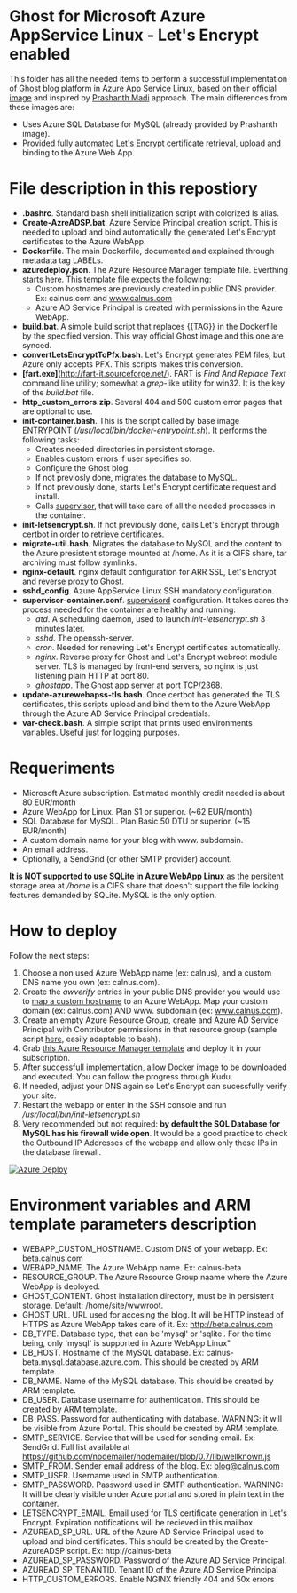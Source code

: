 # Ghost for Microsoft Azure AppService Linux - Let's Encrypt enabled

This folder has all the needed items to perform a successful implementation of [Ghost](https://ghost.org) blog platform in Azure App Service Linux, based on their [official image](https://hub.docker.com/_/ghost/) and inspired by [Prashanth Madi](https://github.com/prashanthmadi/azure-ghost) approach. The main differences from these images are:

  * Uses Azure SQL Database for MySQL (already provided by Prashanth image).
  * Provided fully automated [Let's Encrypt](https://letsencrypt.org/) certificate retrieval, upload and binding to the Azure Web App.

# File description in this repostiory

  * **.bashrc**. Standard bash shell initialization script with colorized ls alias.
  * **Create-AzreADSP.bat**. Azure Service Principal creation script. This is needed to upload and bind automatically the generated Let's Encrypt certificates to the Azure WebApp.
  * **Dockerfile**. The main Dockerfile, documented and explained through metadata tag LABELs.
  * **azuredeploy.json**. The Azure Resource Manager template file. Everthing starts here. This template file expects the following:
    * Custom hostnames are previously created in public DNS provider. Ex: calnus.com and www.calnus.com
    * Azure AD Service Principal is created with permissions in the Azure WebApp.
  * **build.bat**. A simple build script that replaces {{TAG}} in the Dockerfile by the specified version. This way official Ghost image and this one are synced.
  * **convertLetsEncryptToPfx.bash**. Let's Encrypt generates PEM files, but Azure only accepts PFX. This scripts makes this conversion.
  * **[fart.exe]**(http://fart-it.sourceforge.net/). FART is *Find And Replace Text* command line utility; somewhat a *grep*-like utility for win32. It is the key of the *build.bat* file.
  * **http_custom_errors.zip**. Several 404 and 500 custom error pages that are optional to use.
  * **init-container.bash**. This is the script called by base image ENTRYPOINT (*/usr/local/bin/docker-entrypoint.sh*). It performs the following tasks:
    * Creates needed directories in persistent storage.
    * Enables custom errors if user specifies so.
    * Configure the Ghost blog.
    * If not previosly done, migrates the database to MySQL.
    * If not previously done, starts Let's Encrypt certificate request and install.
    * Calls [supervisor](http://supervisord.org), that will take care of all the needed processes in the container.
  * **init-letsencrypt.sh**. If not previously done, calls Let's Encrypt through certbot in order to retrieve certificates.
  * **migrate-util.bash**. Migrates the database to MySQL and the content to the Azure presistent storage mounted at /home. As it is a CIFS share, tar archiving must follow symlinks.
  * **nginx-default**. nginx default configuration for ARR SSL, Let's Encrypt and reverse proxy to Ghost.
  * **sshd_config**. Azure AppService Linux SSH mandatory configuration.
  * **supervisor-container.conf**. [supervisord](http://supervisord.org) configuration. It takes cares the process needed for the container are healthy and running:
    * *atd*. A scheduling daemon, used to launch *init-letsencrypt.sh* 3 minutes later.
    * *sshd*. The openssh-server.
    * *cron*. Needed for renewing Let's Encrypt certificates automatically.
    * *nginx*. Reverse proxy for Ghost and Let's Encrypt webroot module server. TLS is managed by front-end servers, so nginx is just listening plain HTTP at port 80.
    * *ghostapp*. The Ghost app server at port TCP/2368.
  * **update-azurewebapss-tls.bash**. Once certbot has generated the TLS certificates, this scripts upload and bind them to the Azure WebApp through the Azure AD Service Principal credentials.
  * **var-check.bash**. A simple script that prints used environments variables. Useful just for logging purposes.

# Requeriments

  * Microsoft Azure subscription. Estimated monthly credit needed is about 80 EUR/month
  * Azure WebApp for Linux. Plan S1 or superior. (~62 EUR/month)
  * SQL Database for MySQL. Plan Basic 50 DTU or superior. (~15 EUR/month)
  * A custom domain name for your blog with www. subdomain.
  * An email address.
  * Optionally, a SendGrid (or other SMTP provider) account.

**It is NOT supported to use SQLite in Azure WebApp Linux** as the persitent storage area at */home* is a CIFS share that doesn't support the file locking features demanded by SQLite. MySQL is the only option.

# How to deploy
Follow the next steps:

  1. Choose a non used Azure WebApp name (ex: calnus), and a custom DNS name you own (ex: calnus.com).
  2. Create the *awverify* entries in your public DNS provider you would use to [map a custom hostname](https://docs.microsoft.com/en-us/azure/app-service/app-service-web-tutorial-custom-domain) to an Azure WebApp. Map your custom domain (ex: calnus.com) AND www. subdomain (ex: www.calnus.com).
  3. Create an empty Azure Resource Group, create and Azure AD Service Principal with Contributor permissions in that resource group (sample script [here](https://github.com/cmilanf/docker/blob/master/Linux/ghost-azurewebapplinux/Create-AzureADSP.bat), easily adaptable to bash).
  4. Grab [this Azure Resource Manager template](https://github.com/cmilanf/docker/blob/master/Linux/ghost-azurewebapplinux/azuredeploy.json) and deploy it in your subscription.
  5. After successfull implementation, allow Docker image to be downloaded and executed. You can follow the progress through Kudu.
  6. If needed, adjust your DNS again so Let's Encrypt can sucessfully verify your site.
  7. Restart the webapp or enter in the SSH console and run */usr/local/bin/init-letsencrypt.sh*
  8. Very recommended but not required: **by default the SQL Database for MySQL has his firewall wide open**. It would be a good practice to check the Outbound IP Addresses of the webapp and allow only these IPs in the database firewall.

  [![Azure Deploy](http://azuredeploy.net/deploybutton.png)](https://portal.azure.com/#create/Microsoft.Template/uri/https%3A%2F%2Fraw.githubusercontent.com%2Fcmilanf%2Fdocker%2Fmaster%2FLinux%2Fghost-azurewebapplinux%2Fazuredeploy.json)

# Environment variables and ARM template parameters description

  * WEBAPP_CUSTOM_HOSTNAME. Custom DNS of your webapp. Ex: beta.calnus.com
  * WEBAPP_NAME. The Azure WebApp name. Ex: calnus-beta
  * RESOURCE_GROUP. The Azure Resource Group naame where the Azure WebApp is deployed.
  * GHOST_CONTENT. Ghost installation directory, must be in persistent storage. Default: /home/site/wwwroot.
  * GHOST_URL. URL used for accesing the blog. It will be HTTP instead of HTTPS as Azure WebApp takes care of it. Ex: http://beta.calnus.com
  * DB_TYPE. Database type, that can be 'mysql' or 'sqlite'. For the time being, only 'mysql' is supported in Azure WebApp Linux"
  * DB_HOST. Hostname of the MySQL database. Ex: calnus-beta.mysql.database.azure.com. This should be created by ARM template.
  * DB_NAME. Name of the MySQL database. This should be created by ARM template.
  * DB_USER. Database username for authentication. This should be created by ARM template.
  * DB_PASS. Password for authenticating with database. WARNING: it will be visible from Azure Portal. This should be created by ARM template.
  * SMTP_SERVICE. Service that will be used for sending email. Ex: SendGrid. Full list available at https://github.com/nodemailer/nodemailer/blob/0.7/lib/wellknown.js
  * SMTP_FROM. Sender email address of the blog. Ex: blog@calnus.com
  * SMTP_USER. Username used in SMTP authentication.
  * SMTP_PASSWORD. Password used in SMTP authentication. WARNING: It will be clearly visible under Azure portal and stored in plain text in the container.
  * LETSENCRYPT_EMAIL. Email used for TLS certificate generation in Let's Encrypt. Expiration notifications will be recieved in this mailbox.
  * AZUREAD_SP_URL. URL of the Azure AD Service Principal used to upload and bind certificates. This should be created by the Create-AzureADSP script. Ex: http://calnus-beta
  * AZUREAD_SP_PASSWORD. Password of the Azure AD Service Principal.
  * AZUREAD_SP_TENANTID. Tenant ID of the Azure AD Service Principal
  * HTTP_CUSTOM_ERRORS. Enable NGINX friendly 404 and 50x errors
